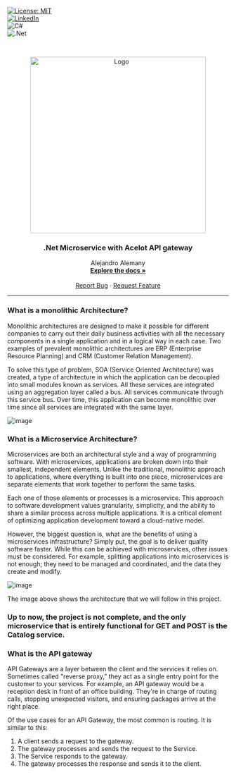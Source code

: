 [![License: MIT](https://img.shields.io/badge/License-MIT-yellow.svg)](https://opensource.org/licenses/MIT) <br/>
[![LinkedIn](https://img.shields.io/badge/linkedin-%230077B5.svg?style=for-the-badge&logo=linkedin&logoColor=white)](https://www.linkedin.com/in/alejandro-alemany/)<br/>
![C#](https://img.shields.io/badge/c%23-%23239120.svg?style=for-the-badge&logo=c-sharp&logoColor=white)<br/>
![.Net](https://img.shields.io/badge/.NET-5C2D91?style=for-the-badge&logo=.net&logoColor=white)

<!-- PROJECT LOGO -->
<br />
<p align="center">
  <a href="#">
    <img src="https://miro.medium.com/max/1400/1*wvPlEuyPwIux9_WX-eGf9Q.png" alt="Logo" width="400" height="400">
  </a>
  
 <h3 align="center">.Net Microservice with Acelot API gateway</h3>

  <p align="center">
    Alejandro Alemany
    <br />
    <a href="https://github.com/AlrxKali/.Net/edit/master/StoreMS"><strong>Explore the docs »</strong></a>
    <br />
    <br />
    <a href="https://github.com/AlrxKali/.Net/edit/master/StoreMS">Report Bug</a>
    ·
    <a href="https://github.com/AlrxKali/.Net/edit/master/StoreMS">Request Feature</a>
  </p>
</p>

<hr>

### What is a monolithic Architecture?

Monolithic architectures are designed to make it possible for different companies to carry out their daily business activities with all the necessary components in a single application and in a logical way in each case. Two examples of prevalent monolithic architectures are ERP (Enterprise Resource Planning) and CRM (Customer Relation Management).

To solve this type of problem, SOA (Service Oriented Architecture) was created, a type of architecture in which the application can be decoupled into small modules known as services. All these services are integrated using an aggregation layer called a bus. All services communicate through this service bus. Over time, this application can become monolithic over time since all services are integrated with the same layer.

![image](https://user-images.githubusercontent.com/55760198/185811848-a46b9cf7-8045-4f6d-a306-4f658da306a7.png)


### What is a Microservice Architecture?

Microservices are both an architectural style and a way of programming software. With microservices, applications are broken down into their smallest, independent elements. Unlike the traditional, monolithic approach to applications, where everything is built into one piece, microservices are separate elements that work together to perform the same tasks.

Each one of those elements or processes is a microservice. This approach to software development values granularity, simplicity, and the ability to share a similar process across multiple applications. It is a critical element of optimizing application development toward a cloud-native model.

However, the biggest question is, what are the benefits of using a microservices infrastructure? Simply put, the goal is to deliver quality software faster. While this can be achieved with microservices, other issues must be considered. For example, splitting applications into microservices is not enough; they need to be managed and coordinated, and the data they create and modify.

![image](https://user-images.githubusercontent.com/55760198/185812470-a1444fda-3d61-4836-b285-a56bd7b84c01.png)

The image above shows the architecture that we will follow in this project.

### **Up to now, the project is not complete, and the only microservice that is entirely functional for GET and POST is the Catalog service.**

### What is the API gateway

API Gateways are a layer between the client and the services it relies on. Sometimes called "reverse proxy," they act as a single entry point for the customer to your services. For example, an API gateway would be a reception desk in front of an office building. They're in charge of routing calls, stopping unexpected visitors, and ensuring packages arrive at the right place. 

Of the use cases for an API Gateway, the most common is routing. It is similar to this: 
1. A client sends a request to the gateway. 
2. The gateway processes and sends the request to the Service. 
3. The Service responds to the gateway. 
4. The gateway processes the response and sends it to the client.

